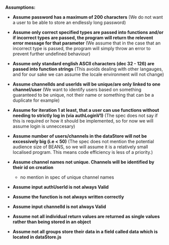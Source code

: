**Assumptions:**

- **Assume password has a maximum of 200 characters**
	(We do not want a user to be able to store an endlessly long password)
- **Assume only correct specified types are passed into functions and/or if incorrect types are   passed, the program will return the relevent error message for that parameter**
	(We assume that in the case that an incorrect type is passed, the program will simply throw an error to prevent further undefined behaviour)
- **Assume only standard english ASCII characters (dec 32 - 126) are passed into function strings**
	(This avoids dealing with other langauges, and for our sake we can assume the locale environment will not change)  
- **Assume channelIds and userIds will be unique/are only linked to one channel/user**
	(We want to identify users based on something guaranteed to be unique, not their name or something that can be a duplicate for example)
- **Assume for iteration 1 at least, that a user can use functions without needing to strictly log in (via authLoginV1)**
	(The spec does not say if this is required or how it should be implemented, so for now we will assume login is unneccesary)
- **Assume number of users/channels in the dataStore will not be excessively big (i.e < 50)**
	(The spec does not mention the potential audience size of BEANS, so we will assume it is a relatively small localised program. This means code efficiency is less of a priority.)
- **Assume channel names not unique. Channels will be identified by their id on creation**
	- no mention in spec of unique channel names

- **Assume input authUserId is not always Valid**
- **Assume the function is not always written correctly**
- **Assume input channelId is not always Valid**
- **Assume not all individual return values are returned as single values rather than being stored in an object**
- **Assume not all groups store their data in a field called data which is located in dataStore.js**

